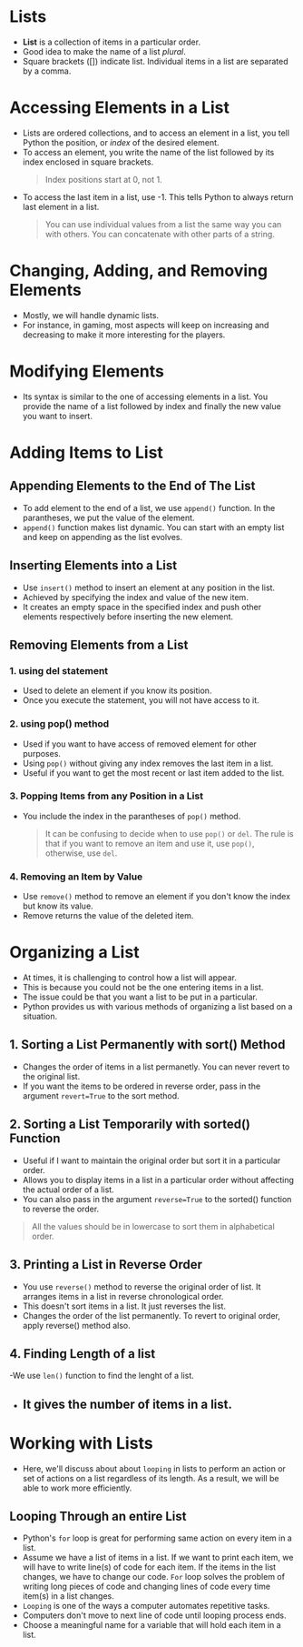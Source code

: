 # Lists

- **List** is a collection of items in a particular order.
- Good idea to make the name of a list _plural_.
- Square brackets ([]) indicate list. Individual items in a list are separated by a comma.

# Accessing Elements in a List

- Lists are ordered collections, and to access an element in a list, you tell Python the position, or _index_ of the desired element.
- To access an element, you write the name of the list followed by its index enclosed in square brackets.
  > Index positions start at 0, not 1.
- To access the last item in a list, use -1. This tells Python to always return last element in a list.
  > You can use individual values from a list the same way you can with others. You can concatenate with other parts of a string.

# Changing, Adding, and Removing Elements

- Mostly, we will handle dynamic lists.
- For instance, in gaming, most aspects will keep on increasing and decreasing to make it more interesting for the players.

# Modifying Elements

- Its syntax is similar to the one of accessing elements in a list. You provide the name of a list followed by index and finally the new value you want to insert.

# Adding Items to List

## Appending Elements to the End of The List

- To add element to the end of a list, we use `append()` function. In the parantheses, we put the value of the element.
- `append()` function makes list dynamic. You can start with an empty list and keep on appending as the list evolves.

## Inserting Elements into a List

- Use `insert()` method to insert an element at any position in the list.
- Achieved by specifying the index and value of the new item.
- It creates an empty space in the specified index and push other elements respectively before inserting the new element.

## Removing Elements from a List

### 1. using del statement

- Used to delete an element if you know its position.
- Once you execute the statement, you will not have access to it.

### 2. using pop() method

- Used if you want to have access of removed element for other purposes.
- Using `pop()` without giving any index removes the last item in a list.
- Useful if you want to get the most recent or last item added to the list.

### 3. Popping Items from any Position in a List

- You include the index in the parantheses of `pop()` method.
  > It can be confusing to decide when to use `pop()` or `del`. The rule is that if you want to remove an item and use it, use `pop()`, otherwise, use `del`.

### 4. Removing an Item by Value

- Use `remove()` method to remove an element if you don't know the index but know its value.
- Remove returns the value of the deleted item.

# Organizing a List

- At times, it is challenging to control how a list will appear.
- This is because you could not be the one entering items in a list.
- The issue could be that you want a list to be put in a particular.
- Python provides us with various methods of organizing a list based on a situation.

## 1. Sorting a List Permanently with sort() Method

- Changes the order of items in a list permanetly. You can never revert to the original list.
- If you want the items to be ordered in reverse order, pass in the argument `revert=True` to the sort method.

## 2. Sorting a List Temporarily with sorted() Function

- Useful if I want to maintain the original order but sort it in a particular order.
- Allows you to display items in a list in a particular order without affecting the actual order of a list.
- You can also pass in the argument `reverse=True` to the sorted() function to reverse the order.

> All the values should be in lowercase to sort them in alphabetical order.

## 3. Printing a List in Reverse Order

- You use `reverse()` method to reverse the original order of list. It arranges items in a list in reverse chronological order.
- This doesn't sort items in a list. It just reverses the list.
- Changes the order of the list permanently. To revert to original order, apply reverse() method also.

## 4. Finding Length of a list

-We use `len()` function to find the lenght of a list.

- ## It gives the number of items in a list.

# Working with Lists

- Here, we'll discuss about about `looping` in lists to perform an action or set of actions on a list regardless of its length. As a result, we will be able to work more efficiently.

## Looping Through an entire List

- Python's `for` loop is great for performing same action on every item in a list.
- Assume we have a list of items in a list. If we want to print each item, we will have to write line(s) of code for each item. If the items in the list changes, we have to change our code. `For` loop solves the problem of writing long pieces of code and changing lines of code every time item(s) in a list changes.
- `Looping` is one of the ways a computer automates repetitive tasks.
- Computers don't move to next line of code until looping process ends.
- Choose a meaningful name for a variable that will hold each item in a list.
